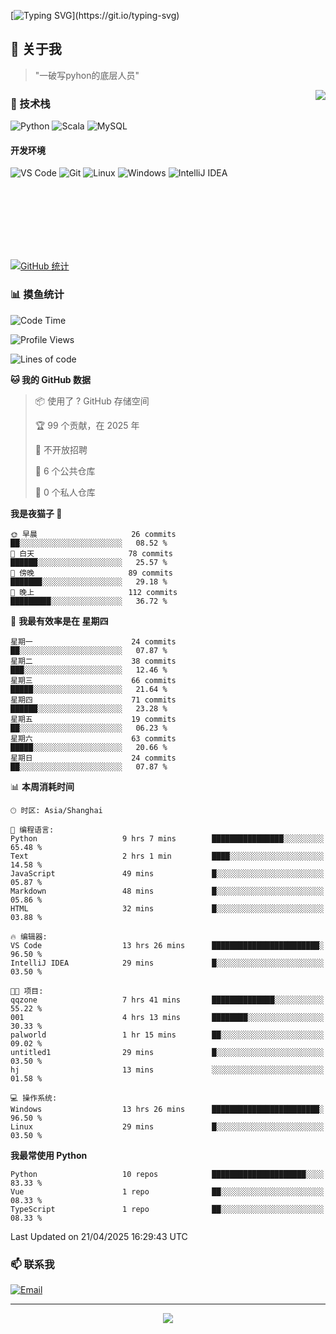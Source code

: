 [![Typing SVG](https://readme-typing-svg.herokuapp.com?font=Fira+Code&pause=1000&color=36BCF7&random=false&width=435&lines=print(%22Hello%2C+World!%22);%23+Welcome+to+my+code+space+%F0%9F%90%8D)](https://git.io/typing-svg)

## 🌟 关于我

> "一破写pyhon的底层人员"

<img align="right" src="https://github-readme-stats.vercel.app/api/top-langs/?username=huanxin996&theme=tokyonight" />

### 🎯 技术栈

![Python](https://img.shields.io/badge/Python-Expert-3776AB?style=for-the-badge&logo=python&logoColor=white)
![Scala](https://img.shields.io/badge/Scala-Expert-DC322F?style=for-the-badge&logo=scala&logoColor=white)
![MySQL](https://img.shields.io/badge/MySQL-Expert-4479A1?style=for-the-badge&logo=mysql&logoColor=white)

#### 开发环境

![VS Code](https://img.shields.io/badge/VS_Code-007ACC?style=for-the-badge&logo=visual-studio-code&logoColor=white)
![Git](https://img.shields.io/badge/Git-F05032?style=for-the-badge&logo=git&logoColor=white)
![Linux](https://img.shields.io/badge/Linux-FCC624?style=for-the-badge&logo=linux&logoColor=black)
![Windows](https://img.shields.io/badge/Windows_11-0078D4?style=for-the-badge&logo=windows11&logoColor=white)
![IntelliJ IDEA](https://img.shields.io/badge/IntelliJ_IDEA-000000?style=for-the-badge&logo=intellij-idea&logoColor=white)

<br/><br/><br/><br/><br/><br/>

  
[![GitHub 统计](https://github-readme-stats.vercel.app/api?username=huanxin996&show_icons=true&theme=tokyonight)](https://github.com/huanxin996)

### 📊 摸鱼统计

<!--START_SECTION:waka-->
![Code Time](http://img.shields.io/badge/Code%20Time-75%20hrs%202%20mins-blue)

![Profile Views](http://img.shields.io/badge/%E4%B8%AA%E4%BA%BA%E8%B5%84%E6%96%99%E8%A7%82%E7%9C%8B%E6%AC%A1%E6%95%B0-1-blue)

![Lines of code](https://img.shields.io/badge/%E4%BB%8E%E3%80%8CHello%20World%E3%80%8D%E8%B5%B7%E6%88%91%E5%B7%B2%E7%BB%8F%E5%86%99%E4%BA%86-2.4%20million%20%E8%A1%8C%E4%BB%A3%E7%A0%81-blue)

**🐱 我的 GitHub 数据** 

> 📦  使用了 ? GitHub 存储空间 
 > 
> 🏆 99 个贡献，在 2025 年
 > 
> 🚫 不开放招聘
 > 
> 📜 6 个公共仓库 
 > 
> 🔑 0 个私人仓库 
 > 
**我是夜猫子 🦉** 

```text
🌞 早晨                     26 commits          ██░░░░░░░░░░░░░░░░░░░░░░░   08.52 % 
🌆 白天                     78 commits          ██████░░░░░░░░░░░░░░░░░░░   25.57 % 
🌃 傍晚                     89 commits          ███████░░░░░░░░░░░░░░░░░░   29.18 % 
🌙 晚上                     112 commits         █████████░░░░░░░░░░░░░░░░   36.72 % 
```
📅 **我最有效率是在 星期四** 

```text
星期一                      24 commits          ██░░░░░░░░░░░░░░░░░░░░░░░   07.87 % 
星期二                      38 commits          ███░░░░░░░░░░░░░░░░░░░░░░   12.46 % 
星期三                      66 commits          █████░░░░░░░░░░░░░░░░░░░░   21.64 % 
星期四                      71 commits          ██████░░░░░░░░░░░░░░░░░░░   23.28 % 
星期五                      19 commits          ██░░░░░░░░░░░░░░░░░░░░░░░   06.23 % 
星期六                      63 commits          █████░░░░░░░░░░░░░░░░░░░░   20.66 % 
星期日                      24 commits          ██░░░░░░░░░░░░░░░░░░░░░░░   07.87 % 
```


📊 **本周消耗时间** 

```text
🕑︎ 时区: Asia/Shanghai

💬 编程语言: 
Python                   9 hrs 7 mins        ████████████████░░░░░░░░░   65.48 % 
Text                     2 hrs 1 min         ████░░░░░░░░░░░░░░░░░░░░░   14.58 % 
JavaScript               49 mins             █░░░░░░░░░░░░░░░░░░░░░░░░   05.87 % 
Markdown                 48 mins             █░░░░░░░░░░░░░░░░░░░░░░░░   05.86 % 
HTML                     32 mins             █░░░░░░░░░░░░░░░░░░░░░░░░   03.88 % 

🔥 编辑器: 
VS Code                  13 hrs 26 mins      ████████████████████████░   96.50 % 
IntelliJ IDEA            29 mins             █░░░░░░░░░░░░░░░░░░░░░░░░   03.50 % 

🐱‍💻 项目: 
qqzone                   7 hrs 41 mins       ██████████████░░░░░░░░░░░   55.22 % 
001                      4 hrs 13 mins       ████████░░░░░░░░░░░░░░░░░   30.33 % 
palworld                 1 hr 15 mins        ██░░░░░░░░░░░░░░░░░░░░░░░   09.02 % 
untitled1                29 mins             █░░░░░░░░░░░░░░░░░░░░░░░░   03.50 % 
hj                       13 mins             ░░░░░░░░░░░░░░░░░░░░░░░░░   01.58 % 

💻 操作系统: 
Windows                  13 hrs 26 mins      ████████████████████████░   96.50 % 
Linux                    29 mins             █░░░░░░░░░░░░░░░░░░░░░░░░   03.50 % 
```

**我最常使用 Python** 

```text
Python                   10 repos            █████████████████████░░░░   83.33 % 
Vue                      1 repo              ██░░░░░░░░░░░░░░░░░░░░░░░   08.33 % 
TypeScript               1 repo              ██░░░░░░░░░░░░░░░░░░░░░░░   08.33 % 
```




 Last Updated on 21/04/2025 16:29:43 UTC
<!--END_SECTION:waka-->

### 📫 联系我

[![Email](https://img.shields.io/badge/Email-D14836?style=for-the-badge&logo=gmail&logoColor=white)](mailto:mc.xiaolang@Foxmail.com)

---

<p align="center">
  <img src="https://profile-counter.glitch.me/huanxin996/count.svg" />
</p>